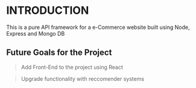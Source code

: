 
# INTRODUCTION

This is a pure API framework for a e-Commerce website built using Node, Express and Mongo DB

## Future Goals for the Project

 > Add Front-End to the project using React



 > Upgrade functionality with reccomender systems 
